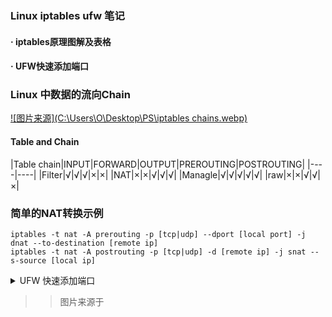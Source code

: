 ### Linux iptables ufw 笔记
#### · iptables原理图解及表格
#### · UFW快速添加端口                                   
### Linux 中数据的流向Chain
[![图片来源](C:\Users\O\Desktop\PS\iptables chains.webp)](https://www.booleanworld.com/wp-content/webp-express/webp-images/doc-root/wp-content/uploads/2017/06/Untitled-Diagram.png.webp)


<h4>Table and Chain</h4>

|Table chain|INPUT|FORWARD|OUTPUT|PREROUTING|POSTROUTING|
|----|----|
|Filter|√|√|√|×|×|
|NAT|×|×|√|√|√|
|Managle|√|√|√|√|√|
|raw|×|×|√|√|×|
### 简单的NAT转换示例
```
iptables -t nat -A prerouting -p [tcp|udp] --dport [local port] -j dnat --to-destination [remote ip]
iptables -t nat -A postrouting -p [tcp|udp] -d [remote ip] -j snat --s-source [local ip]
```

<details>
<summary>UFW 快速添加端口</summary>
<code>
#!/bin/sh
UFW() { 
  for PORT in $PORTS
  do
     echo $PORT
  done
  for PORT in $PORTS
  do
     ufw allow $PORT
  done
}
PORTS=$@
UFW
</code>
</details>


>> 图片来源于 [](https://www.booleanworld.com/depth-guide-iptables-linux-firewall/)
